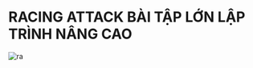 # RACING ATTACK BÀI TẬP LỚN LẬP TRÌNH NÂNG CAO
![ra](https://github.com/user-attachments/assets/92b21aa3-0a1f-4731-8787-ac17b523622c)


